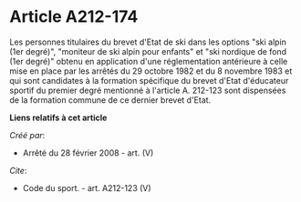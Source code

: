 # Article A212-174

Les personnes titulaires du brevet d'Etat de ski dans les options "ski alpin (1er degré)", "moniteur de ski alpin pour
enfants" et "ski nordique de fond (1er degré)" obtenu en application d'une réglementation antérieure à celle mise en place
par les arrêtés du 29 octobre 1982 et du 8 novembre 1983 et qui sont candidates à la formation spécifique du brevet d'Etat
d'éducateur sportif du premier degré mentionné à l'article A. 212-123 sont dispensées de la formation commune de ce dernier
brevet d'Etat.

**Liens relatifs à cet article**

_Créé par_:

  - Arrêté du 28 février 2008 - art. (V)

_Cite_:

  - Code du sport. - art. A212-123 (V)

